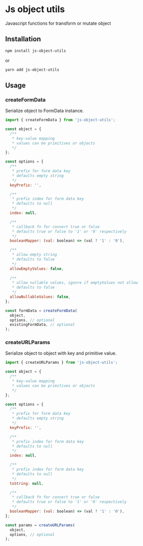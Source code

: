 # Js object utils

Javascript functions for transform or mutate object

## Installation

``` sh
npm install js-object-utils
```
or

```sh
yarn add js-object-utils
```

## Usage

### createFormData

Serialize object to FormData instance.

```js
import { createFormData } from 'js-object-utils';

const object = {
  /**
   * key-value mapping
   * values can be primitives or objects
   */
};

const options = {
  /**
   * prefix for form data key
   * defaults empty string
   */
  keyPrefix: '',

  /**
   * prefix index for form data key
   * defaults to null
   */
  index: null,

  /**
   * callback fn for convert true or false
   * defaults true or false to '1' or '0' respectively
   */
  booleanMapper: (val: boolean) => (val ? '1' : '0'),

  /**
   * allow empty string
   * defaults to false
   */
  allowEmptyValues: false,
  
  /**
   * allow nullable values, igonre if emptyValues not allow 
   * defaults to false
   */
  allowNullableValues: false,
};

const formData = createFormData(
  object,
  options, // optional
  existingFormData, // optional
);
```

### createURLParams

Serialize object to object with key and primitive value.

```js
import { createURLParams } from 'js-object-utils';

const object = {
  /**
   * key-value mapping
   * values can be primitives or objects
   */
};

const options = {
  /**
   * prefix for form data key
   * defaults empty string
   */
  keyPrefix: '',

  /**
   * prefix index for form data key
   * defaults to null
   */
  index: null,

  /**
   * prefix index for form data key
   * defaults to null
   */
  toString: null,

  /**
   * callback fn for convert true or false
   * defaults true or false to '1' or '0' respectively
   */
  booleanMapper: (val: boolean) => (val ? '1' : '0'),
};

const params = createURLParams(
  object,
  options, // optional
);
```

